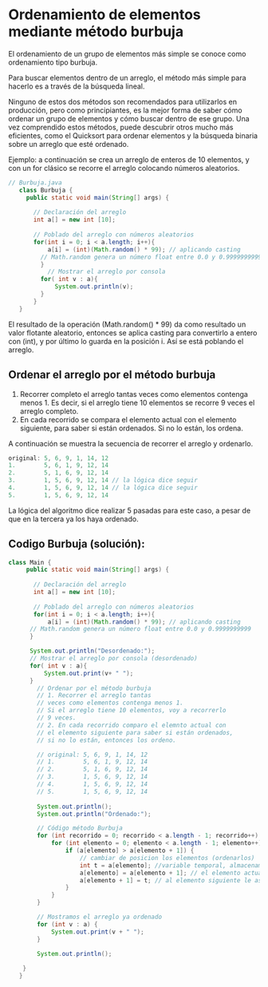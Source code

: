 # Ordenamiento de elementos mediante método burbuja 
El ordenamiento de un grupo de elementos más simple se conoce como ordenamiento tipo burbuja.

Para buscar elementos dentro de un arreglo, el método más simple para hacerlo es a través de la búsqueda lineal.

Ninguno de estos dos métodos son recomendados para utilizarlos en producción, pero como principiantes, es la mejor forma de saber cómo ordenar un grupo de elementos y cómo buscar dentro de ese grupo. Una vez comprendido estos métodos, puede descubrir otros mucho más eficientes, como el Quicksort para ordenar elementos y la búsqueda binaria sobre un arreglo que esté ordenado.

Ejemplo: a continuación se crea un arreglo de enteros de 10 elementos, y con un for clásico se recorre el arreglo colocando números aleatorios.

 ```java
// Burbuja.java
	class Burbuja {
	  public static void main(String[] args) {
	
	    // Declaración del arreglo
	    int a[] = new int [10];
	
	    // Poblado del arreglo con números aleatorios
	    for(int i = 0; i < a.length; i++){
	        a[i] = (int)(Math.random() * 99); // aplicando casting
		  // Math.random genera un número float entre 0.0 y 0.9999999999
		  }
		    // Mostrar el arreglo por consola
		  for( int v : a){
		      System.out.println(v);
		  }
		}
	}
```
El resultado de la operación (Math.random() * 99) da como resultado un valor flotante aleatorio, entonces se aplica casting para convertirlo a entero con (int), y por último lo guarda en la posición i. Así se está poblando el arreglo.

## Ordenar el arreglo por el método burbuja
1. Recorrer completo el arreglo tantas veces como elementos contenga menos 1. Es decir, si el arreglo tiene 10 elementos se recorre 9 veces el arreglo completo.
2. En cada recorrido se compara el elemento actual con el elemento siguiente, para saber si están ordenados. Si no lo están, los ordena.

A continuación se muestra la secuencia de recorrer el arreglo y ordenarlo.
```java
original: 5, 6, 9, 1, 14, 12
1.        5, 6, 1, 9, 12, 14
2.        5, 1, 6, 9, 12, 14
3.        1, 5, 6, 9, 12, 14 // la lógica dice seguir
4.        1, 5, 6, 9, 12, 14 // la lógica dice seguir
5.        1, 5, 6, 9, 12, 14 
```
La lógica del algoritmo dice realizar 5 pasadas para este caso, a pesar de que en la tercera ya los haya ordenado.

## Codigo Burbuja (solución):
```java
class Main {
     public static void main(String[] args) {
   
       // Declaración del arreglo
       int a[] = new int [10];
   
       // Poblado del arreglo con números aleatorios
       for(int i = 0; i < a.length; i++){
           a[i] = (int)(Math.random() * 99); // aplicando casting
   	  // Math.random genera un número float entre 0.0 y 0.9999999999
   	  }

      System.out.println("Desordenado:");
   	  // Mostrar el arreglo por consola (desordenado)
   	  for( int v : a){
   	      System.out.print(v+ " ");
   	  }
        // Ordenar por el método burbuja
        // 1. Recorrer el arreglo tantas 
        // veces como elementos contenga menos 1.
        // Si el arreglo tiene 10 elementos, voy a recorrerlo
        // 9 veces.
        // 2. En cada recorrido comparo el elemnto actual con 
        // el elemento siguiente para saber si están ordenados,
        // si no lo están, entonces los ordeno.

        // original: 5, 6, 9, 1, 14, 12
        // 1.        5, 6, 1, 9, 12, 14
        // 2.        5, 1, 6, 9, 12, 14
        // 3.        1, 5, 6, 9, 12, 14
        // 4.        1, 5, 6, 9, 12, 14
        // 5.        1, 5, 6, 9, 12, 14
	
        System.out.println();
        System.out.println("Ordenado:");

        // Código método Burbuja
        for (int recorrido = 0; recorrido < a.length - 1; recorrido++) { //recorridos 
            for (int elemento = 0; elemento < a.length - 1; elemento++) { //elementos del arreglo
                if (a[elemento] > a[elemento + 1]) {
                    // cambiar de posicion los elementos (ordenarlos)
                    int t = a[elemento]; //variable temporal, almacenamos el elemento actual
                    a[elemento] = a[elemento + 1]; // el elemento actual lo cambiamos por el siguinte 
                    a[elemento + 1] = t; // al elemento siguiente le asignamos el valor de la variable temporal, es decir hemos cambiado de posicion
                }
            }
        }

        // Mostramos el arreglo ya ordenado
        for (int v : a) {
            System.out.print(v + " ");
        }

        System.out.println();
       
   	}
   }
```
